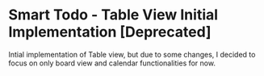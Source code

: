 # Smart Todo - Table View Initial Implementation [Deprecated]

Intial implementation of Table view, but due to some changes, I decided to focus on only board view and calendar functionalities for now.
